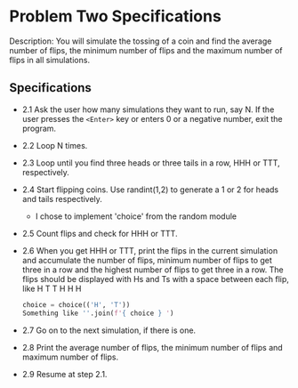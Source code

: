 # Problem Two Specifications

Description: You will simulate the tossing of a coin and find the average number of flips, the minimum number of flips and the maximum number of flips in all simulations.  

## Specifications

- 2.1 Ask the user how many simulations they want to run, say N. If the user presses the `<Enter>` key or enters 0 or a negative number, exit the program.

- 2.2 Loop N times.

- 2.3 Loop until you find three heads or three tails in a row, HHH or TTT, respectively.

- 2.4 Start flipping coins. Use randint(1,2) to generate a 1 or 2 for heads and tails respectively.
  - I chose to implement 'choice' from the random module

- 2.5 Count flips and check for HHH or TTT.

- 2.6 When you get HHH or TTT, print the flips in the current simulation and accumulate the number of flips, minimum number of flips to get three in a row and the highest number of flips to get three in a row. The flips should be displayed with Hs and Ts with a space between each flip, like H T T H H H

    ```python
    choice = choice(('H', 'T'))    
    Something like ''.join(f'{ choice } ') 
    ```

- 2.7 Go on to the next simulation, if there is one.

- 2.8 Print the average number of flips, the minimum number of flips and maximum number of flips.

- 2.9 Resume at step 2.1.
